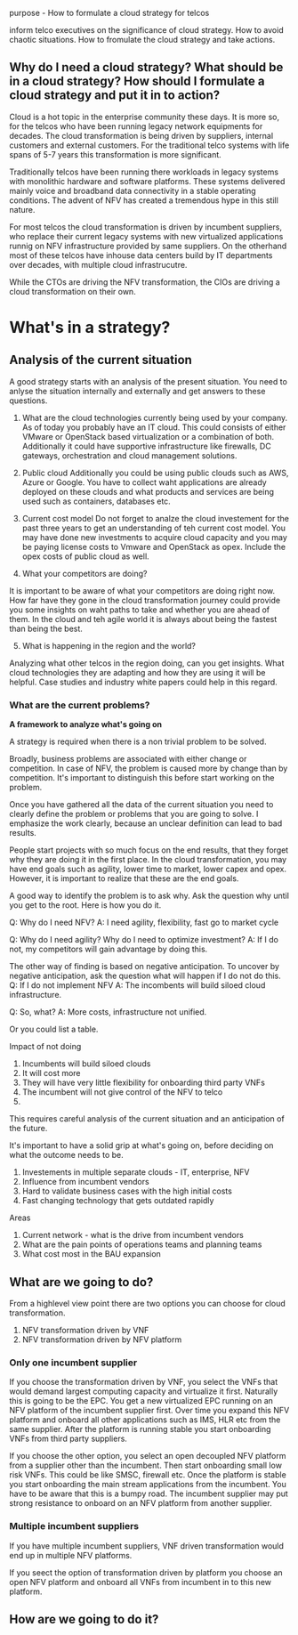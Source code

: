 purpose - 
How to formulate a cloud strategy for telcos

inform telco executives on the significance of cloud strategy. How to avoid chaotic situations. How to fromulate the cloud strategy and take actions.

Why do I need a cloud strategy?
What should be in a cloud strategy?
How should I formulate a cloud strategy and put it in to action?
--------------------------------------
Cloud is a hot topic in the enterprise community these days. It is more so, for the telcos who have been running legacy network equipments for decades. The cloud transformation is being driven by suppliers, internal customers and external customers. For the traditional telco systems with life spans of 5-7 years this transformation is more significant.

Traditionally telcos have been running there workloads in legacy systems with monolithic hardware and software platforms. These systems delivered mainly voice and broadband data connectivity in a stable operating conditions. The advent of NFV has created a tremendous hype in this still nature.

For most telcos the cloud transformation is driven by incumbent suppliers, who replace their current legacy systems with new virtualized applications runnig on NFV infrastructure provided by same suppliers. On the otherhand most of these telcos have inhouse data centers build by IT departments over decades, with multiple cloud infrastrucutre. 

While the CTOs are driving the NFV transformation, the CIOs are driving a cloud transformation on their own.

# What's in a strategy?

## Analysis of the current situation

A good strategy starts with an analysis of the present situation. You need to anlyse the situation internally and externally and get answers to these questions.

1. What are the cloud technologies currently being used by your company.
As of today you probably have an IT cloud. This could consists of either VMware or OpenStack based virtualization or a combination of both. Additionally it could have supportive infrastructure like firewalls, DC gateways, orchestration and cloud management solutions.

2. Public cloud
Additionally you could be using public clouds such as AWS, Azure or Google. You have to collect waht applications are already deployed on these clouds and what products and services are being used such as containers, databases etc.

3. Current cost model
Do not forget to analze the cloud investement for the past three years to get an understanding of teh current cost model. You may have done new investments to acquire cloud capacity and you may be paying license costs to Vmware and OpenStack as opex. Include the opex costs of public cloud as well.

4. What your competitors are doing?

It is important to be aware of what your competitors are doing right now. How far have they gone in the cloud transformation journey could provide you some insights on waht paths to take and whether you are ahead of them. In the cloud and teh agile world it is always about being the fastest than being the best.

5. What is happening in the region and the world?

Analyzing what other telcos in the region doing, can you get insights. What cloud technologies they are adapting and how they are using it will be helpful. Case studies and industry white papers could help in this regard.

### What are the current problems?

**A framework to analyze what's going on**

A strategy is required when there is a non trivial problem to be solved.

Broadly, business problems are associated with either change or competition. In case of NFV, the problem is caused more by change than by competition. It's important to distinguish this before start working on the problem. 

Once you have gathered all the data of the current situation you need to clearly define the problem or problems that you are going to solve. I emphasize the work clearly, because an unclear definition can lead to bad results.

People start projects with so much focus on the end results, that they forget why they are doing it in the first place. In the cloud transformation, you may have end goals such as agility, lower time to market, lower capex and opex. However, it is important to realize that these are the end goals. 

A good way to identify the problem is to ask why. Ask the question why until you get to the root. Here is how you do it.

Q: Why do I need NFV?
A: I need agility, flexibility, fast go to market cycle

Q: Why do I need agility? Why do I need to optimize investment?
A: If I do not, my competitors will gain advantage by doing this.

The other way of finding is based on negative anticipation.
To uncover by negative anticipation, ask the question what will happen if I do not do this.
Q: If I do not implement NFV
A: The incombents will build siloed cloud infrastructure.

Q: So, what?
A: More costs, infrastructure not unified.

Or you could list a table.

Impact of not doing
1. Incumbents will build siloed clouds
2. It will cost more
3. They will have very little flexibility for onboarding third party VNFs
4. The incumbent will not give control of the NFV to telco
5. 

 This requires careful analysis of the current situation and an anticipation of the future.

It's important to have a solid grip at what's going on, before deciding on what the outcome needs to be. 

1. Investements in multiple separate clouds - IT, enterprise, NFV
2. Influence from incumbent vendors
3. Hard to validate business cases with the high initial costs
4. Fast changing technology that gets outdated rapidly

Areas
1. Current network - what is the drive from incumbent vendors
2. What are the pain points of operations teams and planning teams
3. What cost most in the BAU expansion

## What are we going to do?

From a highlevel view point there are two options you can choose for cloud transformation.

1. NFV transformation driven by VNF
2. NFV transformation driven by NFV platform

### Only one incumbent supplier
If you choose the transformation driven by VNF, you select the VNFs that would demand largest computing capacity and virtualize it first. Naturally this is going to be the EPC. You get a new virtualized EPC running on an NFV platform of the incumbent supplier first. Over time you expand this NFV platform and onboard all other applications such as IMS, HLR etc from the same supplier.
After the platform is running stable you start onboarding VNFs from third party suppliers.

If you choose the other option, you select an open decoupled NFV platform from a supplier other than the incumbent. Then start onboarding small low risk VNFs. This could be like SMSC, firewall etc. Once the platform is stable you start onboarding the main stream applications from the incumbent.
You have to be aware that this is a bumpy road. The incumbent supplier may put strong resistance to onboard on an NFV platform from another supplier. 

### Multiple incumbent suppliers
If you have multiple incumbent suppliers, VNF driven transformation would end up in multiple NFV platforms. 

If you seect the option of transformation driven by platform you choose an open NFV platform and onboard all VNFs from incumbent in to this new platform.




## How are we going to do it?

